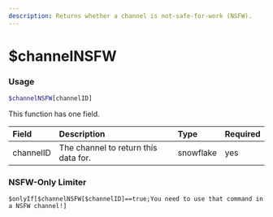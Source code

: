 ```yaml
---
description: Returns whether a channel is not-safe-for-work (NSFW).
---
```


# $channelNSFW
### Usage
```php
$channelNSFW[channelID]
```
This function has one field.

| Field | Description | Type | Required |
| :--- | :--- | :--- | :--- |
| channelID | The channel to return this data for. | snowflake | yes |

### NSFW-Only Limiter
```
$onlyIf[$channelNSFW[$channelID]==true;You need to use that command in a NSFW channel!]
```

